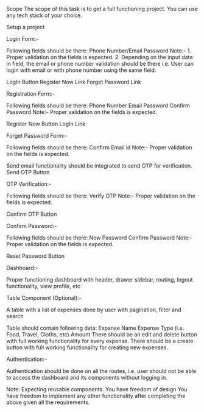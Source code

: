 Scope
The scope of this task is to get a full functioning project. You can use any tech stack of your choice.

Setup a project

Login Form:-

Following fields should be there:
Phone Number/Email
Password
Note:- 1. Proper validation on the fields is expected.  2. Depending on the input data in field, the email or phone number validation should be there i.e. User can login with email or with phone number using the same field.

LogIn Button
Register Now Link
Forget Password Link

Registration Form:-

Following fields should be there:
Phone Number
Email
Password
Confirm Password
Note:- Proper validation on the fields is expected.

Register Now Button
LogIn Link

Forget Password Form:-

Following fields should be there:
Confirm Email id
Note:- Proper validation on the fields is expected.

Send email functionality should be integrated to send OTP for verification.
Send OTP Button

OTP Verification:-

Following fields should be there:
Verify OTP
Note:- Proper validation on the fields is expected.

Confirm OTP Button

Confirm Password:-

Following fields should be there:
New Password
Confirm Password
Note:- Proper validation on the fields is expected.

Reset Password Button

Dashboard:-

Proper functioning dashboard with header, drawer sidebar, routing, logout functionality, view profile, etc

Table Component (Optional):-

A table with a list of expenses done by user with pagination, filter and search

Table should contain following data:
Expanse Name
Expense Type (i.e. Food, Travel, Cloths, etc)
Amount
There should be an edit and delete button with full working functionality for every expense.
There should be a create button with full working functionality for creating new expenses.

Authentication:-

Authentication should be done on all the routes, i.e. user should not be able to access the dashboard and its components without logging in.

Note:
Expecting reusable components.
You have freedom of design
You have freedom to implement any other functionality after completing the above given all the requirements.
